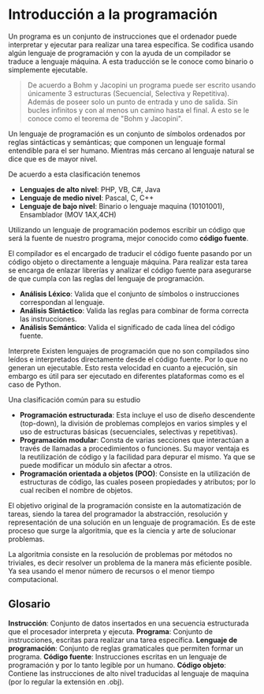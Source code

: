 # Introducción a la programación

Un programa es un conjunto de instrucciones que el ordenador puede interpretar y ejecutar para realizar una tarea específica. Se codifica usando algún lenguaje de programación y con la ayuda de un compilador se traduce a lenguaje máquina. A esta traducción se le conoce como binario o simplemente ejecutable.

> De acuerdo a Bohm y Jacopini un programa puede ser escrito usando únicamente 3 estructuras (Secuencial, Selectiva y Repetitiva). Además de poseer solo un punto de entrada y uno de salida. Sin bucles infinitos y con al menos un camino hasta el final. A esto se le conoce como el teorema de "Bohm y Jacopini".

Un lenguaje de programación es un conjunto de símbolos ordenados por reglas sintácticas y semánticas; que componen un lenguaje formal entendible para el ser humano. Mientras más cercano al lenguaje natural se dice que es de mayor nivel. 

De acuerdo a esta clasificación tenemos
- **Lenguajes de alto nivel**: PHP, VB, C#, Java
- **Lenguaje de medio nivel**: Pascal, C, C++
- **Lenguaje de bajo nivel**: Binario o lenguaje maquina (10101001), Ensamblador (MOV 1AX,4CH)


Utilizando un lenguaje de programación podemos escribir un código que será la fuente de nuestro programa, mejor conocido como **código fuente**.

El compilador es el encargado de traducir el código fuente pasando por un código objeto o directamente a lenguaje máquina. Para realizar esta tarea se encarga de enlazar librerías y analizar el código fuente para asegurarse de que cumpla con las reglas del lenguaje de programación.
- **Análisis Léxico**: Valida que el conjunto de símbolos o instrucciones correspondan al lenguaje.
- **Análisis Sintáctico**: Valida las reglas para combinar de forma correcta las instrucciones.
- **Análisis Semántico**: Valida el significado de cada línea del código fuente.

Interprete
Existen lenguajes de programación que no son compilados sino leídos e interpretados directamente desde el código fuente. Por lo que no generan un ejecutable. Esto resta velocidad en cuanto a ejecución, sin embargo es útil para ser ejecutado en diferentes plataformas como es el caso de Python.

Una clasificación común para su estudio 
- **Programación estructurada**: Esta incluye el uso de diseño descendente (top-down), la división de problemas complejos en varios simples y el uso de estructuras básicas (secuenciales, selectivas y repetitivas).
- **Programación modular**: Consta de varias secciones que interactúan a través de llamadas a procedimientos o funciones. Su mayor ventaja es la reutilización de código y la facilidad para depurar el mismo. Ya que se puede modificar un módulo sin afectar a otros.
- **Programación orientada a objetos (POO)**: Consiste en la utilización de estructuras de código, las cuales poseen propiedades y atributos; por lo cual reciben el nombre de objetos.

El objetivo original de la programación consiste en la automatización de tareas, siendo la tarea del programador la abstracción, resolución y representación de una solución en un lenguaje de programación. Es de este proceso que surge la algoritmia, que es la ciencia y arte de solucionar problemas.

La algoritmia consiste en la resolución de problemas por métodos no triviales, es decir resolver un problema de la manera más eficiente posible. Ya sea usando el menor número de recursos o el menor tiempo computacional.

## Glosario

**Instrucción**: Conjunto de datos insertados en una secuencia estructurada que el procesador interpreta y ejecuta.
**Programa**: Conjunto de instrucciones, escritas para realizar una tarea específica.
**Lenguaje de programación**: Conjunto de reglas gramaticales que permiten formar un programa.
**Código fuente**: Instrucciones escritas en un lenguaje de programación y por lo tanto legible por un humano.
**Código objeto**: Contiene las instrucciones de alto nivel traducidas al lenguaje de maquina (por lo regular la extensión en .obj).

